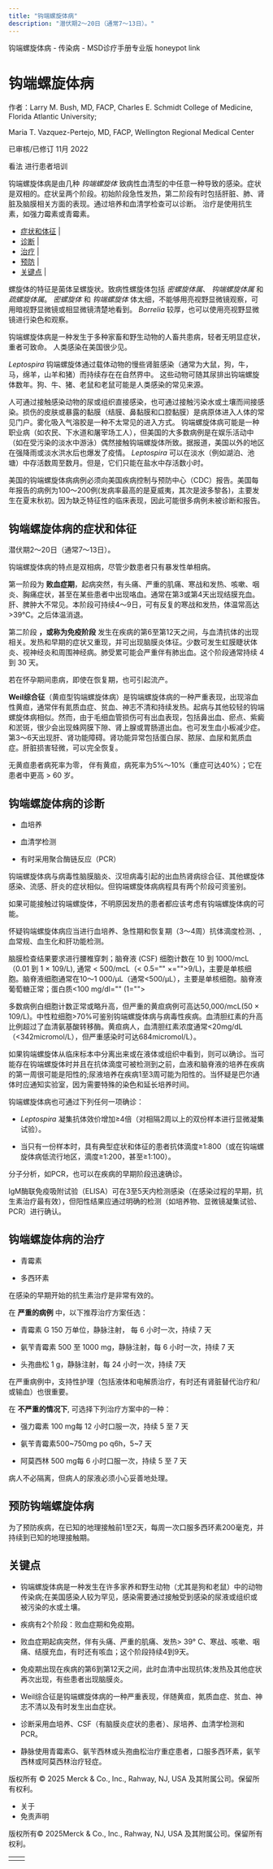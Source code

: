 ```yaml
---
title: "钩端螺旋体病"
description: "潜伏期2～20日（通常7～13日）。"
---
```


﻿钩端螺旋体病 \- 传染病 \- MSD诊疗手册专业版 honeypot link

# 钩端螺旋体病

作者：Larry M. Bush, MD, FACP, Charles E. Schmidt College of Medicine, Florida Atlantic University;

Maria T. Vazquez-Pertejo, MD, FACP, Wellington Regional Medical Center

已审核/已修订 11月 2022

看法 进行患者培训

钩端螺旋体病是由几种 _钩端螺旋体_ 致病性血清型的中任意一种导致的感染。症状是双相的。症状呈两个阶段。初始阶段急性发热，第二阶段有时包括肝脏、肺、肾脏及脑膜相关方面的表现。通过培养和血清学检查可以诊断。 治疗是使用抗生素，如强力霉素或青霉素。

- [症状和体征](#症状和体征_v1007966_zh) \|
- [诊断](#诊断_v1007974_zh) \|
- [治疗](#治疗_v1007985_zh) \|
- [预防](#预防_v42596628_zh) \|
- [关键点](#关键点_v11615617_zh) \|

螺旋体的特征是菌体呈螺旋状。致病性螺旋体包括 _密螺旋体属_、 _钩端螺旋体属_ 和 _疏螺旋体属_。 _密螺旋体_ 和 _钩端螺旋体_ 体太细，不能够用亮视野显微镜观察，可用暗视野显微镜或相显微镜清楚地看到。 _Borrelia_ 较厚，也可以使用亮视野显微镜进行染色和观察。

钩端螺旋体病是一种发生于多种家畜和野生动物的人畜共患病，轻者无明显症状，重者可致命。 人类感染在美国很少见。

_Leptospira_ 钩端螺旋体通过载体动物的慢些肾脏感染（通常为大鼠，狗，牛，马，绵羊，山羊和猪）而持续存在在自然界中。 这些动物可随其尿排出钩端螺旋体数年。狗、牛、猪、老鼠和老鼠可能是人类感染的常见来源。

人可通过接触感染动物的尿或组织直接感染，也可通过接触污染水或土壤而间接感染。损伤的皮肤或暴露的黏膜（结膜、鼻黏膜和口腔黏膜）是病原体进入人体的常见门户。雾化吸入气溶胶是一种不太常见的进入方式。 钩端螺旋体病可能是一种职业病（如农民、下水道和屠宰场工人），但美国的大多数病例是在娱乐活动中（如在受污染的淡水中游泳）偶然接触钩端螺旋体所致。据报道，美国以外的地区在强降雨或淡水洪水后也爆发了疫情。 _Leptospira_ 可以在淡水（例如湖泊、池塘）中存活数周至数月。但是，它们只能在盐水中存活数小时。

美国的钩端螺旋体病病例必须向美国疾病控制与预防中心（CDC）报告。美国每年报告的病例为100～200例(发病率最高的是夏威夷，其次是波多黎各)，主要发生在夏末秋初。因为缺乏特征性的临床表现，因此可能很多病例未被诊断和报告。

## 钩端螺旋体病的症状和体征

潜伏期2～20日（通常7～13日）。

钩端螺旋体病的特点是双相病，尽管少数患者只有暴发性单相病。

第一阶段为 **败血症期**，起病突然，有头痛、严重的肌痛、寒战和发热、咳嗽、咽炎、胸痛症状，甚至在某些患者中出现咯血。通常在第3或第4天出现结膜充血。肝、脾肿大不常见。本阶段可持续4～9日，可有反复的寒战和发热，体温常高达>39°C。之后体温消退。

第二阶段 **，或称为免疫阶段** 发生在疾病的第6至第12天之间，与血清抗体的出现相关。发热和早期的症状又重现，并可出现脑膜炎体征。少数可发生虹膜睫状体炎、视神经炎和周围神经病。肺受累可能会严重伴有肺出血。这个阶段通常持续 4 到 30 天。

若在怀孕期间患病，即使在恢复期，也可引起流产。

**Weil综合征**（黄疸型钩端螺旋体病）是钩端螺旋体病的一种严重表现，出现溶血性黄疸，通常伴有氮质血症、贫血、神志不清和持续发热。起病与其他较轻的钩端螺旋体病相似。然而，由于毛细血管损伤可有出血表现，包括鼻出血、瘀点、紫癜和淤斑，很少会出现蛛网膜下隙、肾上腺或胃肠道出血。也可发生血小板减少症。第3～6天出现肝、肾功能障碍。肾功能异常包括蛋白尿、脓尿、血尿和氮质血症。肝脏损害轻微，可以完全恢复。

无黄疸患者病死率为零， 伴有黄疸，病死率为5%～10%（重症可达40%）；它在患者中更高 > 60 岁。

## 钩端螺旋体病的诊断

- 血培养

- 血清学检测

- 有时采用聚合酶链反应（PCR）


钩端螺旋体病与病毒性脑膜脑炎、汉坦病毒引起的出血热肾病综合征、其他螺旋体感染、流感、肝炎的症状相似。但钩端螺旋体病病程具有两个阶段可资鉴别。

如果可能接触过钩端螺旋体，不明原因发热的患者都应该考虑有钩端螺旋体病的可能。

怀疑钩端螺旋体病应当进行血培养、急性期和恢复期（3～4周）抗体滴度检测、,血常规、血生化和肝功能检测。

脑膜检查结果要求进行腰椎穿刺；脑脊液 (CSF) 细胞计数在 10 到 1000/mcL（0.01 到 1 × 109/L), 通常 < 500/mcL（< 0.5="" ×="">9/L)，主要是单核细胞。脑脊液细胞通常在10～1 000/μL（通常<500/μL），主要是单核细胞。脑脊液葡萄糖正常；蛋白质<100 mg/dl="" (1="">

多数病例白细胞计数正常或略升高，但严重的黄疸病例可高达50,000/mcL(50 × 109/L)。中性粒细胞>70%可鉴别钩端螺旋体病与病毒性疾病。血清胆红素的升高比例超过了血清氨基酸转移酶。黄疸病人，血清胆红素浓度通常<20mg/dL（<342micromol/L），但严重感染时可达684micromol/L）。

如果钩端螺旋体从临床标本中分离出来或在液体或组织中看到，则可以确诊。当可能存在钩端螺旋体时并且在抗体滴度可被检测到之前，血液和脑脊液的培养在疾病的第一周很可能是阳性的;尿液培养在疾病1至3周可能为阳性的。当怀疑是巴尔通体时应通知实验室，因为需要特殊的染色和延长培养时间。

钩端螺旋体病也可通过下列任何一项确诊：

- _Leptospira_ 凝集抗体效价增加≥4倍（对相隔2周以上的双份样本进行显微凝集试验）。

- 当只有一份样本时，具有典型症状和体征的患者抗体滴度≥1:800（或在钩端螺旋体病低流行地区，滴度≥1:200，甚至≥1:100）。


分子分析，如PCR，也可以在疾病的早期阶段迅速确诊。

IgM酶联免疫吸附试验（ELISA）可在3至5天内检测感染（在感染过程的早期，抗生素治疗最有效），但阳性结果应通过明确的检测（如培养物、显微镜凝集试验、PCR）进行确认。

## 钩端螺旋体病的治疗

- 青霉素

- 多西环素


在感染的早期开始的抗生素治疗是非常有效的。

在 **严重的病例** 中，以下推荐治疗方案任选：

- 青霉素 G 150 万单位，静脉注射， 每 6 小时一次，持续 7 天

- 氨苄青霉素 500 至 1000 mg，静脉注射，每 6 小时一次，持续 7 天

- 头孢曲松 1 g，静脉注射，每 24 小时一次，持续 7天


在严重病例中，支持性护理（包括液体和电解质治疗，有时还有肾脏替代治疗和/或输血）也很重要。

在 **不严重的情况下**, 可选择下列治疗方案中的一种：

- 强力霉素 100 mg每 12 小时口服一次，持续 5 至 7 天

- 氨苄青霉素500~750mg po q6h，5~7 天

- 阿莫西林 500 mg每 6 小时口服一次，持续 5 至 7 天


病人不必隔离，但病人的尿液必须小心妥善地处理。

## 预防钩端螺旋体病

为了预防疾病，在已知的地理接触前1至2天，每周一次口服多西环素200毫克，并持续到已知的地理接触期。

## 关键点

- 钩端螺旋体病是一种发生在许多家养和野生动物（尤其是狗和老鼠）中的动物传染病;在美国感染人较为罕见，感染需要通过接触受到感染的尿液或组织或被污染的水或土壤。

- 疾病有2个阶段：败血症期和免疫期。

- 败血症期起病突然，伴有头痛、严重的肌痛、发热> 39° C、寒战、咳嗽、咽痛、结膜充血，有时还有咳血；这个阶段持续4到9天。

- 免疫期出现在疾病的第6到第12天之间，此时血清中出现抗体;发热及其他症状再次出现，有些患者出现脑膜炎。

- Weil综合征是钩端螺旋体病的一种严重表现，伴随黄疸，氮质血症、贫血、神志不清以及有时发生出血症状。

- 诊断采用血培养、CSF（有脑膜炎症状的患者）、尿培养、血清学检测和PCR。

- 静脉使用青霉素G、氨苄西林或头孢曲松治疗重症患者，口服多西环素，氨苄西林或阿莫西林治疗轻症。




版权所有 © 2025
Merck & Co., Inc., Rahway, NJ, USA 及其附属公司。保留所有权利。

- 关于
- 免责声明

版权所有© 2025Merck & Co., Inc., Rahway, NJ, USA 及其附属公司。保留所有权利。

|     |     |
| --- | --- |
|  |  |